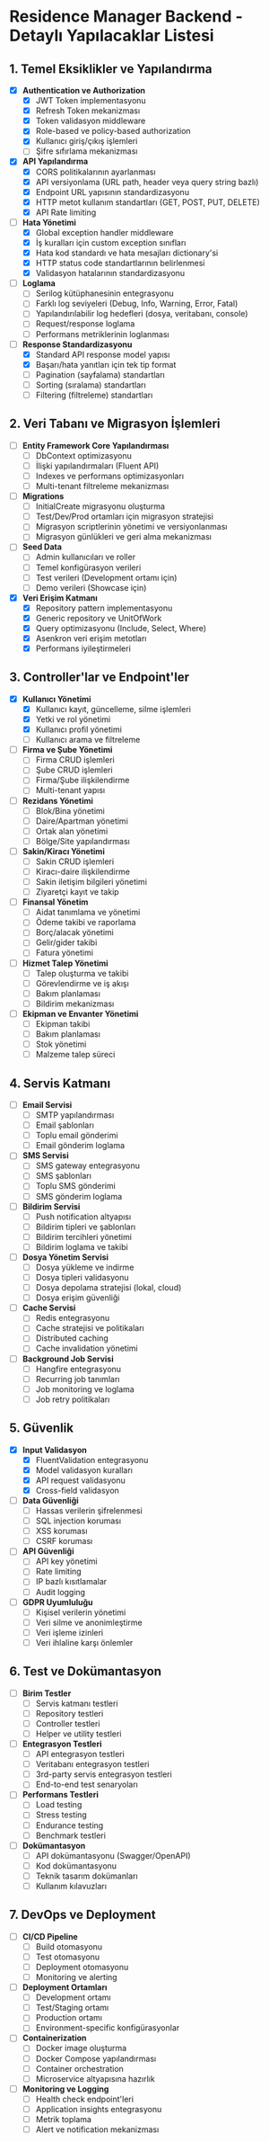 # Residence Manager Backend - Detaylı Yapılacaklar Listesi

## 1. Temel Eksiklikler ve Yapılandırma
- [x] **Authentication ve Authorization**
  - [x] JWT Token implementasyonu
  - [x] Refresh Token mekanizması
  - [x] Token validasyon middleware
  - [x] Role-based ve policy-based authorization
  - [x] Kullanıcı giriş/çıkış işlemleri
  - [ ] Şifre sıfırlama mekanizması

- [x] **API Yapılandırma**
  - [x] CORS politikalarının ayarlanması
  - [x] API versiyonlama (URL path, header veya query string bazlı)
  - [x] Endpoint URL yapısının standardizasyonu
  - [x] HTTP metot kullanım standartları (GET, POST, PUT, DELETE)
  - [x] API Rate limiting

- [ ] **Hata Yönetimi**
  - [x] Global exception handler middleware
  - [x] İş kuralları için custom exception sınıfları
  - [x] Hata kod standardı ve hata mesajları dictionary'si
  - [x] HTTP status code standartlarının belirlenmesi
  - [x] Validasyon hatalarının standardizasyonu

- [ ] **Loglama**
  - [ ] Serilog kütüphanesinin entegrasyonu
  - [ ] Farklı log seviyeleri (Debug, Info, Warning, Error, Fatal)
  - [ ] Yapılandırılabilir log hedefleri (dosya, veritabanı, console)
  - [ ] Request/response loglama
  - [ ] Performans metriklerinin loglanması

- [ ] **Response Standardizasyonu**
  - [x] Standard API response model yapısı
  - [x] Başarı/hata yanıtları için tek tip format
  - [ ] Pagination (sayfalama) standartları
  - [ ] Sorting (sıralama) standartları
  - [ ] Filtering (filtreleme) standartları

## 2. Veri Tabanı ve Migrasyon İşlemleri

- [ ] **Entity Framework Core Yapılandırması**
  - [ ] DbContext optimizasyonu
  - [ ] İlişki yapılandırmaları (Fluent API)
  - [ ] Indexes ve performans optimizasyonları
  - [ ] Multi-tenant filtreleme mekanizması

- [ ] **Migrations**
  - [ ] InitialCreate migrasyonu oluşturma
  - [ ] Test/Dev/Prod ortamları için migrasyon stratejisi
  - [ ] Migrasyon scriptlerinin yönetimi ve versiyonlanması
  - [ ] Migrasyon günlükleri ve geri alma mekanizması

- [ ] **Seed Data**
  - [ ] Admin kullanıcıları ve roller
  - [ ] Temel konfigürasyon verileri
  - [ ] Test verileri (Development ortamı için)
  - [ ] Demo verileri (Showcase için)

- [x] **Veri Erişim Katmanı**
  - [x] Repository pattern implementasyonu
  - [x] Generic repository ve UnitOfWork
  - [x] Query optimizasyonu (Include, Select, Where)
  - [x] Asenkron veri erişim metotları
  - [x] Performans iyileştirmeleri

## 3. Controller'lar ve Endpoint'ler

- [x] **Kullanıcı Yönetimi**
  - [x] Kullanıcı kayıt, güncelleme, silme işlemleri
  - [x] Yetki ve rol yönetimi
  - [x] Kullanıcı profil yönetimi
  - [ ] Kullanıcı arama ve filtreleme

- [ ] **Firma ve Şube Yönetimi**
  - [ ] Firma CRUD işlemleri
  - [ ] Şube CRUD işlemleri
  - [ ] Firma/Şube ilişkilendirme
  - [ ] Multi-tenant yapısı

- [ ] **Rezidans Yönetimi**
  - [ ] Blok/Bina yönetimi
  - [ ] Daire/Apartman yönetimi
  - [ ] Ortak alan yönetimi
  - [ ] Bölge/Site yapılandırması

- [ ] **Sakin/Kiracı Yönetimi**
  - [ ] Sakin CRUD işlemleri
  - [ ] Kiracı-daire ilişkilendirme
  - [ ] Sakin iletişim bilgileri yönetimi
  - [ ] Ziyaretçi kayıt ve takip

- [ ] **Finansal Yönetim**
  - [ ] Aidat tanımlama ve yönetimi
  - [ ] Ödeme takibi ve raporlama
  - [ ] Borç/alacak yönetimi
  - [ ] Gelir/gider takibi
  - [ ] Fatura yönetimi

- [ ] **Hizmet Talep Yönetimi**
  - [ ] Talep oluşturma ve takibi
  - [ ] Görevlendirme ve iş akışı
  - [ ] Bakım planlaması
  - [ ] Bildirim mekanizması

- [ ] **Ekipman ve Envanter Yönetimi**
  - [ ] Ekipman takibi
  - [ ] Bakım planlaması
  - [ ] Stok yönetimi
  - [ ] Malzeme talep süreci

## 4. Servis Katmanı

- [ ] **Email Servisi**
  - [ ] SMTP yapılandırması
  - [ ] Email şablonları
  - [ ] Toplu email gönderimi
  - [ ] Email gönderim loglama

- [ ] **SMS Servisi**
  - [ ] SMS gateway entegrasyonu
  - [ ] SMS şablonları
  - [ ] Toplu SMS gönderimi
  - [ ] SMS gönderim loglama

- [ ] **Bildirim Servisi**
  - [ ] Push notification altyapısı
  - [ ] Bildirim tipleri ve şablonları
  - [ ] Bildirim tercihleri yönetimi
  - [ ] Bildirim loglama ve takibi

- [ ] **Dosya Yönetim Servisi**
  - [ ] Dosya yükleme ve indirme
  - [ ] Dosya tipleri validasyonu
  - [ ] Dosya depolama stratejisi (lokal, cloud)
  - [ ] Dosya erişim güvenliği

- [ ] **Cache Servisi**
  - [ ] Redis entegrasyonu
  - [ ] Cache stratejisi ve politikaları
  - [ ] Distributed caching
  - [ ] Cache invalidation yönetimi

- [ ] **Background Job Servisi**
  - [ ] Hangfire entegrasyonu
  - [ ] Recurring job tanımları
  - [ ] Job monitoring ve loglama
  - [ ] Job retry politikaları

## 5. Güvenlik

- [x] **Input Validasyon**
  - [x] FluentValidation entegrasyonu
  - [x] Model validasyon kuralları
  - [x] API request validasyonu
  - [x] Cross-field validasyon

- [ ] **Data Güvenliği**
  - [ ] Hassas verilerin şifrelenmesi
  - [ ] SQL injection koruması
  - [ ] XSS koruması
  - [ ] CSRF koruması

- [ ] **API Güvenliği**
  - [ ] API key yönetimi
  - [ ] Rate limiting
  - [ ] IP bazlı kısıtlamalar
  - [ ] Audit logging

- [ ] **GDPR Uyumluluğu**
  - [ ] Kişisel verilerin yönetimi
  - [ ] Veri silme ve anonimleştirme
  - [ ] Veri işleme izinleri
  - [ ] Veri ihlaline karşı önlemler

## 6. Test ve Dokümantasyon

- [ ] **Birim Testler**
  - [ ] Servis katmanı testleri
  - [ ] Repository testleri
  - [ ] Controller testleri
  - [ ] Helper ve utility testleri

- [ ] **Entegrasyon Testleri**
  - [ ] API entegrasyon testleri
  - [ ] Veritabanı entegrasyon testleri
  - [ ] 3rd-party servis entegrasyon testleri
  - [ ] End-to-end test senaryoları

- [ ] **Performans Testleri**
  - [ ] Load testing
  - [ ] Stress testing
  - [ ] Endurance testing
  - [ ] Benchmark testleri

- [ ] **Dokümantasyon**
  - [ ] API dokümantasyonu (Swagger/OpenAPI)
  - [ ] Kod dokümantasyonu
  - [ ] Teknik tasarım dokümanları
  - [ ] Kullanım kılavuzları

## 7. DevOps ve Deployment

- [ ] **CI/CD Pipeline**
  - [ ] Build otomasyonu
  - [ ] Test otomasyonu
  - [ ] Deployment otomasyonu
  - [ ] Monitoring ve alerting

- [ ] **Deployment Ortamları**
  - [ ] Development ortamı
  - [ ] Test/Staging ortamı
  - [ ] Production ortamı
  - [ ] Environment-specific konfigürasyonlar

- [ ] **Containerization**
  - [ ] Docker image oluşturma
  - [ ] Docker Compose yapılandırması
  - [ ] Container orchestration
  - [ ] Microservice altyapısına hazırlık

- [ ] **Monitoring ve Logging**
  - [ ] Health check endpoint'leri
  - [ ] Application insights entegrasyonu
  - [ ] Metrik toplama
  - [ ] Alert ve notification mekanizması 